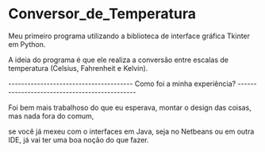 # Conversor_de_Temperatura
Meu primeiro programa utilizando a biblioteca de interface gráfica Tkinter em Python.

A ideia do programa é que ele realiza a conversão entre escalas de temperatura (Celsius, Fahrenheit e Kelvin).


--------------------------------------- Como foi a minha experiência? ----------------------------------------------

Foi bem mais trabalhoso do que eu esperava, montar o design das coisas, mas nada fora do comum, 

se você já mexeu com o interfaces em Java, seja no Netbeans ou em outra IDE, já vai ter uma boa noção do que fazer. 
